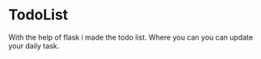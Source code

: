 # TodoList
With the help of flask i made the todo list. Where you can you can update your daily task.
